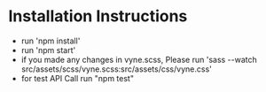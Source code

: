 
# Installation Instructions
- run 'npm install'
- run 'npm start'
- if you made any changes in vyne.scss, Please run 'sass --watch src/assets/scss/vyne.scss:src/assets/css/vyne.css'
- for test API Call run "npm test"


